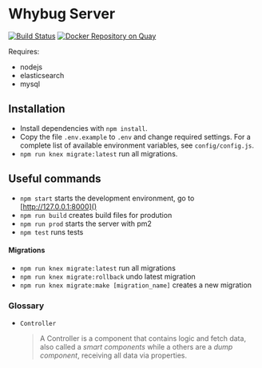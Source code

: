 # Whybug Server
[![Build Status](https://travis-ci.org/whybug/whybug-server.svg?branch=master)](https://travis-ci.org/whybug/whybug-server)
[![Docker Repository on Quay](https://quay.io/repository/whybug/whybug-server/status "Docker Repository on Quay")](https://quay.io/repository/whybug/whybug-server)

Requires:

  * nodejs
  * elasticsearch
  * mysql

## Installation

 - Install dependencies with `npm install`.
 - Copy the file `.env.example` to `.env` and change required settings. For a complete list of available environment variables, see `config/config.js`.
 - `npm run knex migrate:latest` run all migrations.

## Useful commands

 * `npm start` starts the development environment, go to [http://127.0.0.1:8000]()
 * `npm run build` creates build files for prodution
 * `npm run prod` starts the server with pm2
 * `npm test` runs tests

#### Migrations

 * `npm run knex migrate:latest` run all migrations
 * `npm run knex migrate:rollback` undo latest migration
 * `npm run knex migrate:make [migration_name]` creates a new migration

### Glossary

 - `Controller`

    > A Controller is a component that contains logic and fetch data, also
    called a _smart components_ while a others are a _dump component_,
    receiving all data via properties.
